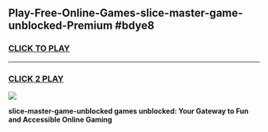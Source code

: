 
## Play-Free-Online-Games-slice-master-game-unblocked-Premium #bdye8
<h3>
<a href="https://premium.freeplayer.one?title=slice-master-game-unblocked&ref=8M">CLICK TO PLAY</a></h3>
<hr>

<h3>
<a href="https://premium.freeplayer.one?title=slice-master-game-unblocked&ref=8M">CLICK 2 PLAY</a>
  
</h3>

<a href="https://premium.freeplayer.one?title=slice-master-game-unblocked&ref=8M"><img src="https://clearcache.store/games.png"></a>


**slice-master-game-unblocked games unblocked: Your Gateway to Fun and Accessible Online Gaming**
